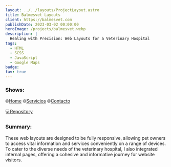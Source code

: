 ```yaml
---
layout: ../../layouts/ProjectLayout.astro
title: Balmesvet Layouts
client: https://balmesvet.com
publishDate: 2023-03-02 00:00:00
heroImage: /projects/balmesvet.webp
description: |
  Healing with Precision: Web Layouts for a Veterinary Hospital
tags:
  - HTML
  - SCSS
  - JavaScript
  - Google Maps
badge:
fav: true
---
```


### Shows:

  🌐<a href="https://landing-balmesvet-fgbyte.vercel.app" target="_blank">Home</a>
  🌐<a href="https://landing-balmesvet-fgbyte.vercel.app/servicios.html" target="_blank">Servicios</a>
  🌐<a href="https://landing-balmesvet-fgbyte.vercel.app/contacto.html" target="_blank">Contacto</a>

  💻<a href="https://github.com/fgbyte/Landing-Balmesvet" target="_blank">Repository</a>


### Summary:
These web layouts are designed to be fully responsive, allowing pet owners to access vital information and services conveniently on a range of devices. To cater to the diverse needs of the veterinary hospital, I also integrated internal pages, offering a cohesive and informative journey for website visitors.


